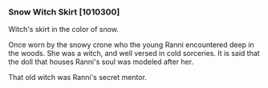 ### Snow Witch Skirt [1010300]

Witch's skirt in the color of snow.

Once worn by the snowy crone who the young Ranni encountered deep in the woods. She was a witch, and well versed in cold sorceries. It is said that the doll that houses Ranni's soul was modeled after her.

That old witch was Ranni's secret mentor.